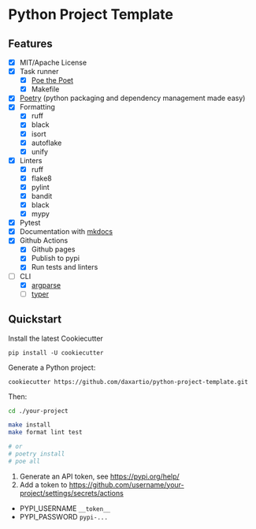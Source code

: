 # Python Project Template

## Features

- [x] MIT/Apache License
- [x] Task runner
  - [x] [Poe the Poet](https://github.com/nat-n/poethepoet)
  - [x] Makefile
- [x] [Poetry](https://python-poetry.org/) (python packaging and dependency management made easy)
- [x] Formatting
  - [x] ruff
  - [x] black
  - [x] isort
  - [x] autoflake
  - [x] unify
- [x] Linters
  - [x] ruff
  - [x] flake8
  - [x] pylint
  - [x] bandit
  - [x] black
  - [x] mypy
- [x] Pytest
- [x] Documentation with [mkdocs](https://www.mkdocs.org/)
- [x] Github Actions
  - [x] Github pages
  - [x] Publish to pypi
  - [x] Run tests and linters
- [ ] CLI
  - [x] [argparse](https://docs.python.org/3/howto/argparse.html)
  - [ ] [typer](https://typer.tiangolo.com)

## Quickstart

Install the latest Cookiecutter

```
pip install -U cookiecutter
```

Generate a Python project:

```
cookiecutter https://github.com/daxartio/python-project-template.git
```

Then:

```bash
cd ./your-project

make install
make format lint test

# or
# poetry install
# poe all
```

1. Generate an API token, see https://pypi.org/help/
2. Add a token to https://github.com/username/your-project/settings/secrets/actions
  - PYPI_USERNAME `__token__`
  - PYPI_PASSWORD `pypi-...`
